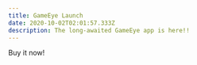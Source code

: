 ```yaml
---
title: GameEye Launch
date: 2020-10-02T02:01:57.333Z
description: The long-awaited GameEye app is here!!
---
```

Buy it now!